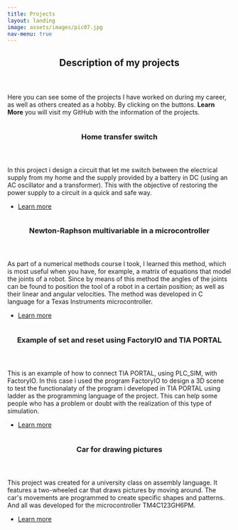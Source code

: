 ```yaml
---
title: Projects
layout: landing
image: assets/images/pic07.jpg
nav-menu: true
---
```


<!-- Main -->
<div id="main">

<!-- One -->
<section id="one">
	<div class="inner">
		<header class="major">
			<h2>Description of my projects</h2>
		</header>
		<p>Here you can see some of the projects I have worked on during my career, as well as others created as a hobby. By clicking on the buttons. <b>Learn More</b> you will visit my GitHub with the information of the projects. </p>
	</div>
</section>

<!-- Two -->
<section id="two" class="spotlights">
	<section>
		<a href="generic.html" class="image">
			<img src="{% link assets/images/circuitDesign.jpg %}" alt="" data-position="center center" />
		</a>
		<div class="content">
			<div class="inner">
				<header class="major">
					<h3>Home transfer switch</h3>
				</header>
				<p>In this project i design a circuit that let me switch between the electrical supply from my home and
the supply provided by a battery in DC (using an AC oscillator and a transformer). This with the objective of
restoring the power supply to a circuit in a quick and safe way.</p>
				<ul class="actions">
					<li><a href="https://github.com/Bluevipe21/SwitchTransferenciaDomiciliar.git" class="button">Learn more</a></li>
				</ul>
			</div>
		</div>
	</section>
	<section>
		<a href="generic.html" class="image">
			<img src="{% link assets/images/math.jpg %}" alt="" data-position="top center" />
		</a>
		<div class="content">
			<div class="inner">
				<header class="major">
					<h3>Newton-Raphson multivariable in a microcontroller</h3>
				</header>
				<p>As part of a numerical methods course I took, I learned this method, which is most useful when you have, for example, a matrix of equations that model the joints of a robot. Since by means of this method the angles of the joints can be found to position the tool of a robot in a certain position; as well as their linear and angular velocities. The method was developed in C language for a Texas Instruments microcontroller.</p>
				<ul class="actions">
					<li><a href="https://github.com/Bluevipe21/NewtonRaphson_Multivariable.git" class="button">Learn more</a></li>
				</ul>
			</div>
		</div>
	</section>
	<section>
		<a href="generic.html" class="image">
			<img src="{% link assets/images/industrialEngineering.jpg %}" alt="" data-position="25% 25%" />
		</a>
		<div class="content">
			<div class="inner">
				<header class="major">
					<h3>Example of set and reset using FactoryIO and TIA PORTAL</h3>
				</header>
				<p>This is an example of how to connect TIA PORTAL, using PLC_SIM, with FactoryIO. In this case i used the program
FactoryIO to design a 3D scene to test the functionalaty of the program i developed in TIA PORTAL using ladder as the programming language of the project. This can help some people who has a problem or doubt with the realization of this
type of simulation.</p>
				<ul class="actions">
					<li><a href="https://github.com/Bluevipe21/SET-RESET-TIA_PORTAL-FACTORYIO.git" class="button">Learn more</a></li>
				</ul>
			</div>
		</div>
	</section>	
	<section>
		<a href="generic.html" class="image">
			<img src="{% link assets/images/circuitDesign.jpg %}" alt="" data-position="center center" />
		</a>
		<div class="content">
			<div class="inner">
				<header class="major">
					<h3>Car for drawing pictures</h3>
				</header>
				<p>This project was created for a university class on assembly language. It features a two-wheeled car that draws pictures by moving around. The car's movements are programmed to create specific shapes and patterns. And all was developed for the microcontroller TM4C123GH6PM.</p>
				<ul class="actions">
					<li><a href="https://github.com/Bluevipe21/Carrito_dibujar_figuras" class="button">Learn more</a></li>
				</ul>
			</div>
		</div>
</section>	
</section>


	
</div>
